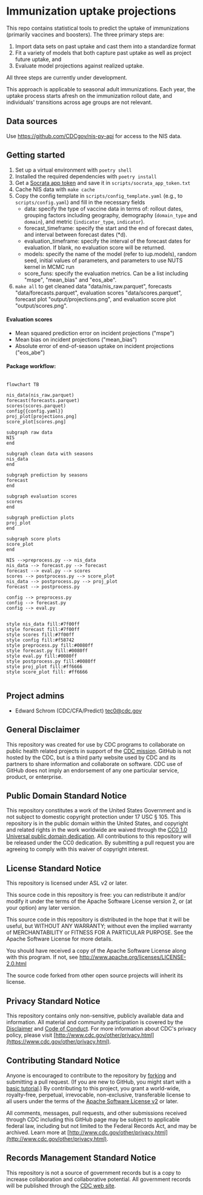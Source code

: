 # Immunization uptake projections

This repo contains statistical tools to predict the uptake of immunizations (primarily vaccines and boosters). The three primary steps are:

1. Import data sets on past uptake and cast them into a standardize format
2. Fit a variety of models that both capture past uptake as well as project future uptake, and
3. Evaluate model projections against realized uptake.

All three steps are currently under development.

This approach is applicable to seasonal adult immunizations. Each year, the uptake process starts afresh on the immunization rollout date, and individuals' transitions across age groups are not relevant.

## Data sources

Use <https://github.com/CDCgov/nis-py-api> for access to the NIS data.

## Getting started

1. Set up a virtual environment with `poetry shell`
2. Installed the required dependencies with `poetry install`
3. Get a [Socrata app token](https://github.com/CDCgov/nis-py-api?tab=readme-ov-file#getting-started) and save it in `scripts/socrata_app_token.txt`
4. Cache NIS data with `make cache`
5. Copy the config template in `scripts/config_template.yaml` (e.g., to `scripts/config.yaml`) and fill in the necessary fields
    - data: specify the type of vaccine data in terms of: rollout dates, grouping factors including geography, demography (`domain_type` and `domain`), and metric (`indicator_type`, `indicator`).
    - forecast_timeframe: specify the start and the end of forecast dates, and interval between forecast dates (*d).
    - evaluation_timeframe: specify the interval of the forecast dates for evaluation. If blank, no evaluation score will be returned.
    - models: specify the name of the model (refer to iup.models), random seed, initial values of parameters, and parameters to use NUTS kernel in MCMC run
    - score_funs: specify the evaluation metrics. Can be a list including "mspe", "mean_bias" and "eos_abe".
6. `make all` to get cleaned data "data/nis_raw.parquet", forecasts "data/forecasts.parquet", evaluation scores "data/scores.parquet", forecast plot "output/projections.png", and evaluation score plot "output/scores.png".

#### Evaluation scores
- Mean squared prediction error on incident projections ("mspe")
- Mean bias on incident projections ("mean_bias")
- Absolute error of end-of-season uptake on incident projections ("eos_abe")

#### Package workflow:

```mermaid

flowchart TB

nis_data(nis_raw.parquet)
forecast(forecasts.parquet)
scores(scores.parquet)
config{{config.yaml}}
proj_plot[projections.png]
score_plot[scores.png]

subgraph raw data
NIS
end

subgraph clean data with seasons
nis_data
end

subgraph prediction by seasons
forecast
end

subgraph evaluation scores
scores
end

subgraph prediction plots
proj_plot
end

subgraph score plots
score_plot
end

NIS -->preprocess.py --> nis_data
nis_data --> forecast.py --> forecast
forecast --> eval.py --> scores
scores --> postprocess.py --> score_plot
nis_data --> postprocess.py --> proj_plot
forecast --> postprocess.py

config --> preprocess.py
config --> forecast.py
config --> eval.py


style nis_data fill:#7f00ff
style forecast fill:#7f00ff
style scores fill:#7f00ff
style config fill:#f58742
style preprocess.py fill:#0080ff
style forecast.py fill:#0080ff
style eval.py fill:#0080ff
style postprocess.py fill:#0080ff
style proj_plot fill:#ff6666
style score_plot fill: #ff6666


```

## Project admins

- Edward Schrom (CDC/CFA/Predict) <tec0@cdc.gov>

## General Disclaimer

This repository was created for use by CDC programs to collaborate on public health related projects in support of the [CDC mission](https://www.cdc.gov/about/organization/mission.htm). GitHub is not hosted by the CDC, but is a third party website used by CDC and its partners to share information and collaborate on software. CDC use of GitHub does not imply an endorsement of any one particular service, product, or enterprise.

## Public Domain Standard Notice

This repository constitutes a work of the United States Government and is not
subject to domestic copyright protection under 17 USC § 105. This repository is in
the public domain within the United States, and copyright and related rights in
the work worldwide are waived through the [CC0 1.0 Universal public domain dedication](https://creativecommons.org/publicdomain/zero/1.0/).
All contributions to this repository will be released under the CC0 dedication. By
submitting a pull request you are agreeing to comply with this waiver of
copyright interest.

## License Standard Notice

This repository is licensed under ASL v2 or later.

This source code in this repository is free: you can redistribute it and/or modify it under
the terms of the Apache Software License version 2, or (at your option) any
later version.

This source code in this repository is distributed in the hope that it will be useful, but WITHOUT ANY
WARRANTY; without even the implied warranty of MERCHANTABILITY or FITNESS FOR A
PARTICULAR PURPOSE. See the Apache Software License for more details.

You should have received a copy of the Apache Software License along with this
program. If not, see http://www.apache.org/licenses/LICENSE-2.0.html

The source code forked from other open source projects will inherit its license.

## Privacy Standard Notice

This repository contains only non-sensitive, publicly available data and
information. All material and community participation is covered by the
[Disclaimer](https://github.com/CDCgov/template/blob/master/DISCLAIMER.md)
and [Code of Conduct](https://github.com/CDCgov/template/blob/master/code-of-conduct.md).
For more information about CDC's privacy policy, please visit [http://www.cdc.gov/other/privacy.html](https://www.cdc.gov/other/privacy.html).

## Contributing Standard Notice

Anyone is encouraged to contribute to the repository by [forking](https://help.github.com/articles/fork-a-repo)
and submitting a pull request. (If you are new to GitHub, you might start with a
[basic tutorial](https://help.github.com/articles/set-up-git).) By contributing
to this project, you grant a world-wide, royalty-free, perpetual, irrevocable,
non-exclusive, transferable license to all users under the terms of the
[Apache Software License v2](http://www.apache.org/licenses/LICENSE-2.0.html) or
later.

All comments, messages, pull requests, and other submissions received through
CDC including this GitHub page may be subject to applicable federal law, including but not limited to the Federal Records Act, and may be archived. Learn more at [http://www.cdc.gov/other/privacy.html](http://www.cdc.gov/other/privacy.html).

## Records Management Standard Notice

This repository is not a source of government records but is a copy to increase
collaboration and collaborative potential. All government records will be
published through the [CDC web site](http://www.cdc.gov).
